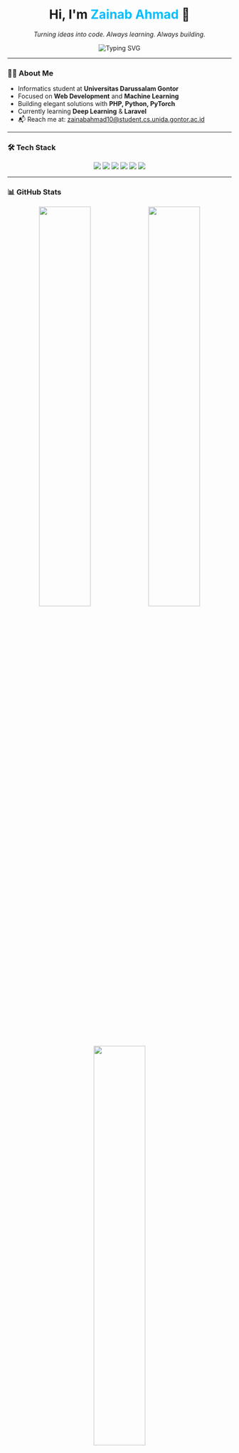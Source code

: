 <!-- Simple, Clean & Modern README -->

<h1 align="center">Hi, I'm <span style="color:#00bfff;">Zainab Ahmad</span> 👋</h1>
<p align="center"><em>Turning ideas into code. Always learning. Always building.</em></p>

<p align="center">
  <img src="https://readme-typing-svg.demolab.com?font=Fira+Code&weight=600&pause=800&color=00bfff&center=true&width=450&lines=Fullstack+Web+Developer;Machine+Learning+Enthusiast;Open+Source+Contributor" alt="Typing SVG" />
</p>

---

### 👩‍🎓 About Me

- Informatics student at **Universitas Darussalam Gontor**
- Focused on **Web Development** and **Machine Learning**
- Building elegant solutions with **PHP, Python, PyTorch**
- Currently learning **Deep Learning** & **Laravel**
- 📬 Reach me at: [zainabahmad10@student.cs.unida.gontor.ac.id](mailto:zainabahmad10@student.cs.unida.gontor.ac.id)

---

### 🛠️ Tech Stack

<p align="center">
  <img src="https://img.shields.io/badge/Python-3776AB?style=for-the-badge&logo=python&logoColor=white" />
  <img src="https://img.shields.io/badge/PyTorch-EE4C2C?style=for-the-badge&logo=pytorch&logoColor=white" />
  <img src="https://img.shields.io/badge/PHP-777BB4?style=for-the-badge&logo=php&logoColor=white" />
  <img src="https://img.shields.io/badge/Laravel-FF2D20?style=for-the-badge&logo=laravel&logoColor=white" />
  <img src="https://img.shields.io/badge/HTML5-E34F26?style=for-the-badge&logo=html5&logoColor=white" />
  <img src="https://img.shields.io/badge/CSS3-1572B6?style=for-the-badge&logo=css3&logoColor=white" />
</p>

---

### 📊 GitHub Stats

<p align="center">
  <img src="https://github-readme-stats.vercel.app/api?username=zainhmdd&show_icons=true&theme=radical&hide_border=true" width="48%" />
  <img src="https://github-readme-streak-stats.herokuapp.com/?user=zainhmdd&theme=radical&hide_border=true" width="48%" />
</p>

<p align="center">
  <img src="https://github-readme-stats.vercel.app/api/top-langs/?username=zainhmdd&layout=compact&theme=radical&hide_border=true" width="48%" />
</p>

---

### 🚀 Pinned Projects

- [iris-classification](https://github.com/zainhmdd/iris-classification) — PyTorch MLP model for Iris Dataset  
- [Face-mask-classification](https://github.com/zainhmdd/Face-mask-classification) — VGG16-based image classifier  
- [web-travel](https://github.com/zainhmdd/web-travel) — PHP Travel Website Project  

---

### 📫 Connect With Me

<p align="center">
  <a href="mailto:zainabahmad10@student.cs.unida.gontor.ac.id"><img src="https://img.shields.io/badge/Email-D14836?style=for-the-badge&logo=gmail&logoColor=white" alt="Email"/></a>
  <a href="https://github.com/zainhmdd"><img src="https://img.shields.io/badge/GitHub-100000?style=for-the-badge&logo=github&logoColor=white" alt="GitHub"/></a>
  <a href="https://instagram.com/zainhmdd_"><img src="https://img.shields.io/badge/Instagram-E4405F?style=for-the-badge&logo=instagram&logoColor=white" alt="Instagram"/></a>
</p>

---

<p align="center" style="font-size:0.9rem; color:#555;">
  Crafted with ❤️ using Markdown by <b>Zainab Ahmad</b>
</p>
